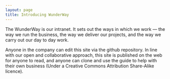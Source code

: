 ```yaml
---
layout: page
title: Introducing WunderWay
---
```


The WunderWay is our intranet. It sets out the ways in which we work — the way we run the business, the way we deliver our projects, and the way we carry out our day to day work.

Anyone in the company can edit this site via the github repository. In line with our open and collaborative approach, this site is published on the web for anyone to read, and anyone can clone and use the guide to help with their own business (Under a Creative Commons Attribution Share-Alike licence).
